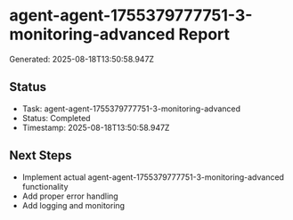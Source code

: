 # agent-agent-1755379777751-3-monitoring-advanced Report

Generated: 2025-08-18T13:50:58.947Z

## Status
- Task: agent-agent-1755379777751-3-monitoring-advanced
- Status: Completed
- Timestamp: 2025-08-18T13:50:58.947Z

## Next Steps
- Implement actual agent-agent-1755379777751-3-monitoring-advanced functionality
- Add proper error handling
- Add logging and monitoring
